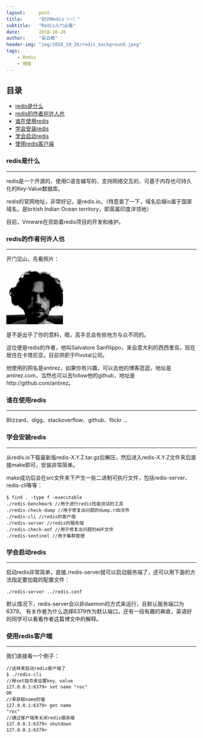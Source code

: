 ```yaml
---
layout:     post
title:      "初识Redis（一）"
subtitle:   "Redis入门必看"
date:       2018-10-26
author:     "吴云根"
header-img: "img/2018_10_26/redis_background.jpeg"
tags:
    - Redis
    - 博客
---
```


## 目录
* [redis是什么](#redis是什么)
* [redis的作者何许人也](#redis的作者何许人也)
* [谁在使用redis](#谁在使用redis)
* [学会安装redis](#学会安装redis)
* [学会启动redis](#学会启动redis)
* [使用redis客户端](#使用redis客户端)

### redis是什么
-----------
redis是一个开源的、使用C语言编写的、支持网络交互的、可基于内存也可持久化的Key-Value数据库。

redis的官网地址，非常好记，是redis.io。（特意查了一下，域名后缀io属于国家域名，是british Indian Ocean territory，即英属印度洋领地）

目前，Vmware在资助着redis项目的开发和维护。

### redis的作者何许人也
-----------

开门见山，先看照片：

![loading](/img/2018_10_26/author.png)

是不是出乎了你的意料，嗯，高手总会有些地方与众不同的。

这位便是redis的作者，他叫Salvatore Sanfilippo，来自意大利的西西里岛，现在居住在卡塔尼亚。目前供职于Pivotal公司。

他使用的网名是antirez，如果你有兴趣，可以去他的博客逛逛，地址是antirez.com，当然也可以去follow他的github，地址是http://github.com/antirez。


### 谁在使用redis
-----------

Blizzard、digg、stackoverflow、github、flickr …

### 学会安装redis
-----------

从redis.io下载最新版redis-X.Y.Z.tar.gz后解压，然后进入redis-X.Y.Z文件夹后直接make即可，安装非常简单。

make成功后会在src文件夹下产生一些二进制可执行文件，包括redis-server、redis-cli等等：

```
$ find . -type f -executable 
./redis-benchmark //用于进行redis性能测试的工具 
./redis-check-dump //用于修复出问题的dump.rdb文件 
./redis-cli //redis的客户端 
./redis-server //redis的服务端 
./redis-check-aof //用于修复出问题的AOF文件 
./redis-sentinel //用于集群管理 
```

### 学会启动redis
-----------

启动redis非常简单，直接./redis-server就可以启动服务端了，还可以用下面的方法指定要加载的配置文件：
```
./redis-server ../redis.conf 
```
默认情况下，redis-server会以非daemon的方式来运行，且默认服务端口为6379。
有关作者为什么选择6379作为默认端口，还有一段有趣的典故，英语好的同学可以看看作者这篇博文中的解释。

### 使用redis客户端
-----------

我们直接看一个例子：

```
//这样来启动redis客户端了 
$ ./redis-cli 
//用set指令来设置key、value 
127.0.0.1:6379> set name "roc"  
OK 
//来获取name的值 
127.0.0.1:6379> get name  
"roc" 
//通过客户端来关闭redis服务端 
127.0.0.1:6379> shutdown  
127.0.0.1:6379> 
```
